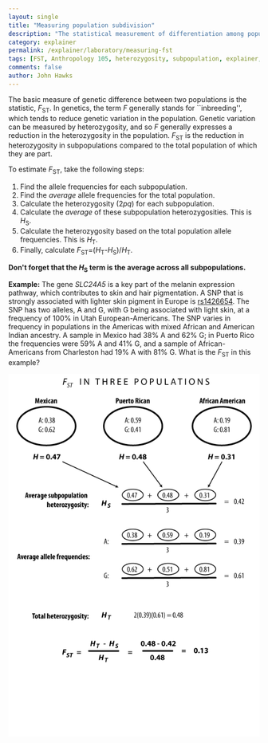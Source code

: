 ```yaml
---
layout: single 
title: "Measuring population subdivision" 
description: "The statistical measurement of differentiation among populations is Fst" 
category: explainer
permalink: /explainer/laboratory/measuring-fst
tags: [FST, Anthropology 105, heterozygosity, subpopulation, explainer, race, laboratory, pigmentation] 
comments: false 
author: John Hawks 
---
```


The basic measure of genetic difference between two populations is the statistic, <em>F</em><sub>ST</sub>. In genetics, the term <em>F</em> generally stands for ``inbreeding'', which tends to reduce genetic variation in the population. Genetic variation can be measured by heterozygosity, and so <em>F</em> generally expresses a reduction in the heterozygosity in the population. <em>F</em><sub>ST</sub> is the reduction in heterozygosity in subpopulations compared to the total population of which they are part. 


To estimate <em>F</em><sub>ST</sub>, take the following steps: 

<ol>
<li> Find the allele frequencies for each subpopulation. </li>
<li> Find the <em>average</em> allele frequencies for the total population. </li>
<li> Calculate the heterozygosity (2<em>pq</em>) for each subpopulation. </li>
<li> Calculate the <em>average</em> of these subpopulation heterozygosities. This is <em>H</em><sub>S</sub>. </li>
<li> Calculate the heterozygosity based on the total population allele frequencies. This is <em>H</em><sub>T</sub>. </li>
<li> Finally, calculate <em>F</em><sub>ST</sub>=(<em>H</em><sub>T</sub>-<em>H</em><sub>S</sub>)/<em>H</em><sub>T</sub>.</li>
</ol>

<strong>Don't forget that the <em>H</em><sub>S</sub> term is the average across all subpopulations.</strong>

<strong>Example:</strong> The gene <em>SLC24A5</em> is a key part of the melanin expression pathway, which contributes to skin and hair pigmentation. A SNP that is strongly associated with lighter skin pigment in Europe is <a href="http://www.ncbi.nlm.nih.gov/projects/SNP/snp_ref.cgi?searchType=adhoc_search&type=rs&rs=rs1426654">rs1426654</a>. The SNP has two alleles, A and G, with G being associated with light skin, at a frequency of 100% in Utah European-Americans. The SNP varies in frequency in populations in the Americas with mixed African and American Indian ancestry. A sample in Mexico had 38% A and 62% G; in Puerto Rico the frequencies were 59% A and 41% G, and a sample of African-Americans from Charleston had 19% A with 81% G. What is the <em>F</em><sub>ST</sub> in this example?


<div class="middle-picture">
<img src="/graphics/fst_example_2010.png" />
</div>



